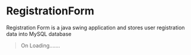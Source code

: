 # RegistrationForm
Registration Form is a java swing application and stores user registration data into MySQL database

> On Loading.......

